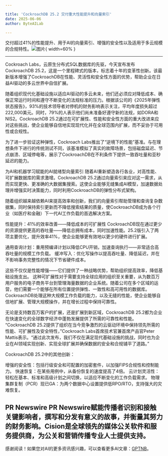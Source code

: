 ```yaml
---

title: 'CockroachDB 25.2 交付重大性能提升和向量索引'
date: 2025-06-06
author: ByteAILab

---
```


交付超过41%的性能提升、用于AI的向量索引、增强的安全性以及适用于多云规模的合规特性。![图片](https://ai-techpark.com/wp-content/uploads/CockroachDB.jpg){ width=60% }

---

Cockroach Labs，云原生分布式SQL数据库的先驱，今天宣布发布CockroachDB 25.2，这是一个里程碑式的版本，标志着十年的变革性创新。该最新版本增强了CockroachDB在性能、灵活性和安全性方面的优势，帮助企业在日益AI驱动的多云世界中自信扩展。

随着组织现代化基础设施以适应AI驱动的多云未来，他们还必须应对降低成本、确保正常运行时间和遵守不断变化的法规标准的压力。根据该公司的《2025年弹性状态报告》，93%的技术领导者对停机的财务影响表示关注，平均年度损失超过222,000美元。同时，79%的人表示他们尚未准备好遵守新的法规，如DORA和NIS2。CockroachDB 25.2通过在可扩展性、性能和安全性方面的重大改进来应对这些挑战，使企业能够自信地实现现代化并在全球范围内扩展，而不妥协于可用性或合规性。

为了进一步验证这种弹性，Cockroach Labs推出了“逆境下的性能”基准。与在理想条件下进行的传统测试不同，该基准模拟了真实的故障场景，包括磁盘延迟、节点崩溃、区域停电等，展示了CockroachDB在不利条件下提供一致吞吐量和亚秒延迟的能力。

为AI和机器学习赋能的AI就绪型向量索引
随着AI重新塑造各行各业，对高性能、可扩展数据库的需求激增。CockroachDB 25.2通过向量索引来应对这一需求，从而实现更快、更准确的大数据集搜索。这使企业能够无缝集成AI模型，加速数据处理并增强实时决策能力，同时利用CockroachDB的弹性分布式架构。

随着组织越来越依赖AI来提高效率和创新，我们的向量索引帮助管理和查询复杂数据集，同时保持索引更新而不降低搜索结果的质量，使CockroachDB成为各个行业（如医疗和金融）下一代AI工作负载的首选解决方案。

性能提升：41%的效率改善——降低成本的可扩展性
CockroachDB现在通过更少的资源提供更高的吞吐量——降低总拥有成本，同时加速性能。25.2版引入了两项主要优化，提升效率41%，使企业能够更有效地以更少的硬件进行扩展。

通用查询计划：重用预编译计划以降低CPU开销，加速查询执行——非常适合高吞吐量的规模工作负载。
缓冲写入：优化写操作以提高吞吐量、降低延迟，并在不影响事务完整性的情况下节省硬件成本。

这些不仅仅是性能增强——它们提供了一种战略优势，帮助组织提高效率，降低基础设施支出。
这种可扩展性对于需要支持全球应用的组织至关重要，从为数百万用户服务的电子商务平台到管理海量数据的企业系统。随着公司在多个区域的运营，他们需要一个能够在所有位置提供弹性、一致性和高可用性的数据库。CockroachDB处理这种大规模工作负载的能力，以及无缝的性能，使企业能够自信地扩展、管理大规模操作，并在增长过程中保持可靠性。

无论是支持数百万客户的扩展，还是扩展到新区域，CockroachDB 25.2都为企业在快速变化的全球数字经济中蓬勃发展提供了所需的可靠性和性能。
“CockroachDB 25.2提供了组织在当今竞争激烈的云驱动环境中保持领先所需的性能、可扩展性及安全特性，”Cockroach Labs首席技术官兼首席产品官Peter Mattis表示。“通过此次发布，我们不仅在满足现代基础设施的挑战，同时也为企业在AI领域实现创新、实现全球扩展并确保数据的安全和合规铺平了道路。”

CockroachDB 25.2中的其他创新：

增强的安全性：包括行级安全和可配置的加密套件，以加强FIPS合规性和控制能力。
快速恢复：在某些用例中，从备份恢复的速度提高了4倍。
云计划灵活性：轻松在基本、标准和高级计划之间切换，以适应不断变化的工作负载需求。
物理集群复制（PCR）现已GA：为两个数据中心设置提供低RPO/RTO，支持强大的灾难恢复。

PR Newswire
PR Newswire赋能传播者识别和接触关键影响者，撰写和分发有意义的故事，并衡量其努力的财务影响。Cision是全球领先的媒体公关软件和服务提供商，为公关和营销传播专业人士提供支持。
---
感谢阅读！如果您对AI的更多资讯感兴趣，可以查看更多AI文章：[GPTNB](https://gptnb.com)。